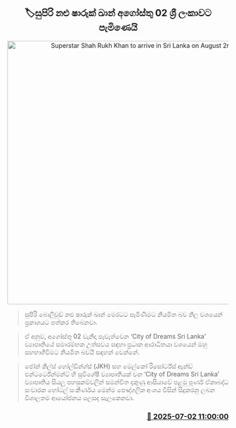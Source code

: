 <p align='center'><b><h2 align='center' title='Superstar Shah Rukh Khan to arrive in Sri Lanka on August 2nd'>🏷සුපිරි නළු ෂාරුක් ඛාන් අගෝස්තු 02 ශ්‍රී ලංකාවට පැමිණෙයි</h2></b></p>
<p align='center'><img src='https://helakuru.sgp1.cdn.digitaloceanspaces.com/esana/images/lib/shah-rukh-khan.jpg' width='600' alt='Superstar Shah Rukh Khan to arrive in Sri Lanka on August 2nd'></p>

> සුපිරි බොලිවුඩ් නළු ෂාරුක් ඛාන් මෙරටට පැමිණීමට නියමිත බව නිල වශයෙන් ප්‍රකාශයට පත්කර තිබෙනවා.

> ඒ අනුව, අගෝස්තු 02 වැනිදා පැවැත්වෙන ‘City of Dreams Sri Lanka’ ව්‍යාපෘතියේ සමාරම්භක උත්සවය සඳහා ප්‍රධාන ආරාධිතයා වශයෙන් ඔහු සහභාගීවීමට නියමිත බවයි සඳහන් වෙන්නේ.

> ජෝන් කීල්ස් හෝල්ඩින්ග්ස් (JKH) සහ මෙල්කෝ රිසෝර්ට්ස් ඇන්ඩ් එන්ටර්ටේන්මන්ට් හි සුවිශේෂී ව්‍යාපෘතියක් වන ‘City of Dreams Sri Lanka’ ව්‍යාපෘතිය සියලු පහසුකම්වලින් සමන්විත දකුණු ආසියාවේ පළමු පූර්ණ ඒකාබද්ධ සංචාරක හෝටල් සංකීර්ණය මෙන්ම පෞද්ගලික අංශය විසින් සිදුකරනු ලබන විශාලතම ආයෝජනය ලෙසද සැලකෙනවා.



<h3 align='right'><a href='https://www.helakuru.lk/esana/p/111507/'>📅 2025-07-02 11:00:00</a></h3>
